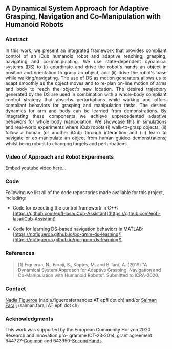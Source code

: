 ## A Dynamical System Approach for Adaptive Grasping, Navigation and Co-Manipulation with Humanoid Robots

### Abstract
<div style="text-align: justify">
In this work, we present an integrated framework that provides compliant control of an iCub humanoid robot and adaptive reaching, grasping, navigating and co-manipulating. We use state-dependent dynamical systems (DS) to (i) coordinate and drive the robot's hands an object in position and orientation to grasp an object, and (ii) drive the robot's base while walking/navigating. The use of DS as motion generators allows us to adapt smoothly as the object moves and to re-plan on-line motion of arms and body to reach the object's new location. The desired trajectory generated by the DS are used in combination with a whole-body compliant control strategy that absorbs perturbations while walking and offers compliant behaviors for grasping and manipulation tasks. The desired dynamics for arm and body can be learned from demonstrations.  By integrating these components we achieve unprecedented adaptive behaviors for whole body manipulation. We showcase this in simulations and real-world experiments where iCub robots  (i) walk-to-grasp objects, (ii) follow a human (or another iCub) through interaction and (iii) learn to navigate or co-manipulate an object from human guided demonstrations; whilst being robust to changing targets and perturbations.
</div>

### Video of Approach and Robot Experiments
Embed youtube video here...

### Code
Following we list all of the code repositories made available for this project, including:
- Code for executing the control framework in C++:  
[https://github.com/epfl-lasa/iCub-Assistant](https://github.com/epfl-lasa/iCub-Assistant)

- Code for learning DS-based navigation behaviors in MATLAB:  
[https://nbfigueroa.github.io/pc-gmm-ds-learning/](https://nbfigueroa.github.io/pc-gmm-ds-learning/)



### References
> [1] Figueroa, N., Faraji, S., Koptev, M. and Billard, A. (2019) "A Dynamical System Approach for Adaptive Grasping, Navigation and Co-Manipulation with Humanoid Robots". Submitted to ICRA-2020. 

### Contact 
[Nadia Figueroa](http://lasa.epfl.ch/people/member.php?SCIPER=238387) (nadia.figueroafernandez AT epfl dot ch) and/or [Salman Faraji](https://salmanfaraji.github.io/) (salman.faraji AT epfl dot ch)

### Acknowledgments
This work was supported by the European Community Horizon 2020 Research and Innovation pro-
gramme ICT-23-2014, grant agreement 644727-[Cogimon](https://cogimon.eu/cognitive-interaction-motion-cogimon) and
643950-[SecondHands](https://secondhands.eu/).

